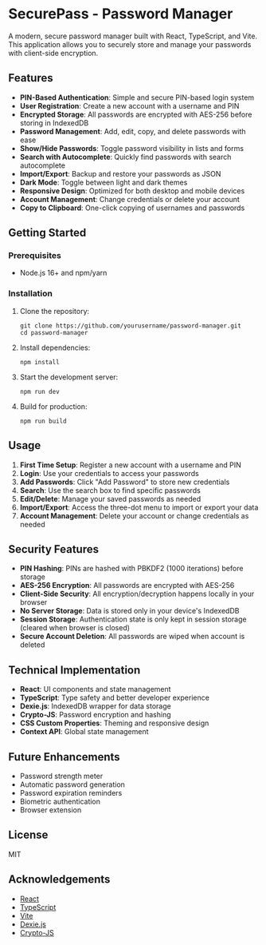 # SecurePass - Password Manager

A modern, secure password manager built with React, TypeScript, and Vite. This application allows you to securely store and manage your passwords with client-side encryption.

## Features

- **PIN-Based Authentication**: Simple and secure PIN-based login system
- **User Registration**: Create a new account with a username and PIN
- **Encrypted Storage**: All passwords are encrypted with AES-256 before storing in IndexedDB
- **Password Management**: Add, edit, copy, and delete passwords with ease
- **Show/Hide Passwords**: Toggle password visibility in lists and forms
- **Search with Autocomplete**: Quickly find passwords with search autocomplete
- **Import/Export**: Backup and restore your passwords as JSON
- **Dark Mode**: Toggle between light and dark themes
- **Responsive Design**: Optimized for both desktop and mobile devices
- **Account Management**: Change credentials or delete your account
- **Copy to Clipboard**: One-click copying of usernames and passwords

## Getting Started

### Prerequisites

- Node.js 16+ and npm/yarn

### Installation

1. Clone the repository:

   ```
   git clone https://github.com/yourusername/password-manager.git
   cd password-manager
   ```

2. Install dependencies:

   ```
   npm install
   ```

3. Start the development server:

   ```
   npm run dev
   ```

4. Build for production:

   ```
   npm run build
   ```

## Usage

1. **First Time Setup**: Register a new account with a username and PIN
2. **Login**: Use your credentials to access your passwords
3. **Add Passwords**: Click "Add Password" to store new credentials
4. **Search**: Use the search box to find specific passwords
5. **Edit/Delete**: Manage your saved passwords as needed
6. **Import/Export**: Access the three-dot menu to import or export your data
7. **Account Management**: Delete your account or change credentials as needed

## Security Features

- **PIN Hashing**: PINs are hashed with PBKDF2 (1000 iterations) before storage
- **AES-256 Encryption**: All passwords are encrypted with AES-256
- **Client-Side Security**: All encryption/decryption happens locally in your browser
- **No Server Storage**: Data is stored only in your device's IndexedDB
- **Session Storage**: Authentication state is only kept in session storage (cleared when browser is closed)
- **Secure Account Deletion**: All passwords are wiped when account is deleted

## Technical Implementation

- **React**: UI components and state management
- **TypeScript**: Type safety and better developer experience
- **Dexie.js**: IndexedDB wrapper for data storage
- **Crypto-JS**: Password encryption and hashing
- **CSS Custom Properties**: Theming and responsive design
- **Context API**: Global state management

## Future Enhancements

- Password strength meter
- Automatic password generation
- Password expiration reminders
- Biometric authentication
- Browser extension

## License

MIT

## Acknowledgements

- [React](https://reactjs.org/)
- [TypeScript](https://www.typescriptlang.org/)
- [Vite](https://vitejs.dev/)
- [Dexie.js](https://dexie.org/)
- [Crypto-JS](https://github.com/brix/crypto-js)
